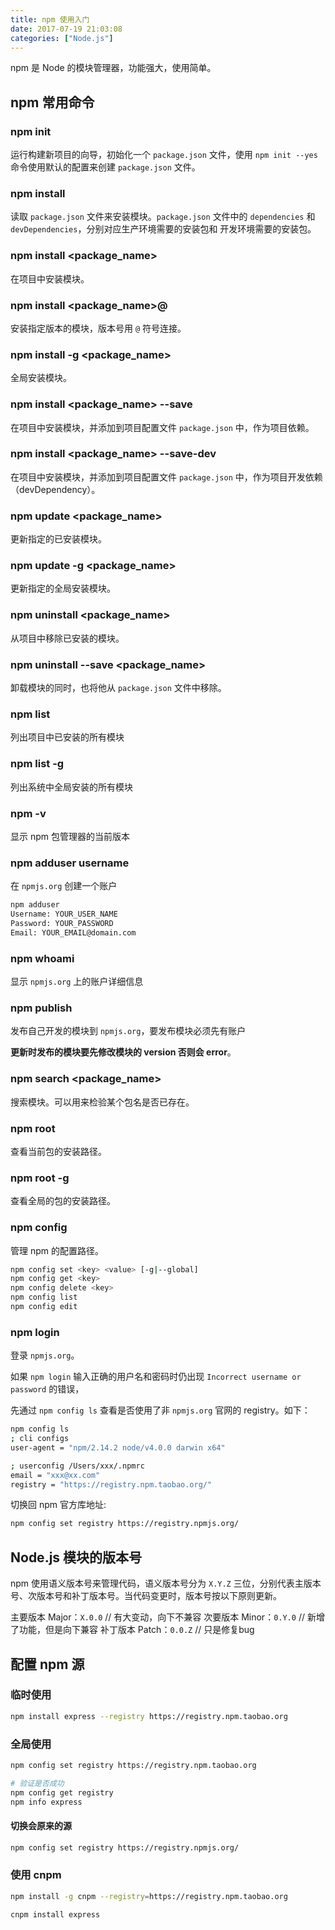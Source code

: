 ```yaml
---
title: npm 使用入门
date: 2017-07-19 21:03:08
categories: ["Node.js"]
---
```


npm 是 Node 的模块管理器，功能强大，使用简单。



## npm 常用命令

### npm init

运行构建新项目的向导，初始化一个 `package.json` 文件，使用 `npm init --yes` 命令使用默认的配置来创建 `package.json` 文件。

### npm install

读取 `package.json` 文件来安装模块。`package.json` 文件中的 `dependencies` 和 `devDependencies`，分别对应生产环境需要的安装包和
开发环境需要的安装包。

### npm install <package_name>

在项目中安装模块。

### npm install <package_name>@<version>

安装指定版本的模块，版本号用 `@` 符号连接。

### npm install -g <package_name>

全局安装模块。

### npm install <package_name> --save

在项目中安装模块，并添加到项目配置文件 `package.json` 中，作为项目依赖。

### npm install <package_name> --save-dev

在项目中安装模块，并添加到项目配置文件 `package.json` 中，作为项目开发依赖（devDependency）。

### npm update <package_name>

更新指定的已安装模块。

### npm update -g <package_name>

更新指定的全局安装模块。

### npm uninstall <package_name>

从项目中移除已安装的模块。

### npm uninstall --save <package_name>

卸载模块的同时，也将他从 `package.json` 文件中移除。

### npm list

列出项目中已安装的所有模块

### npm list -g

列出系统中全局安装的所有模块

### npm -v

显示 npm 包管理器的当前版本

### npm adduser username

在 `npmjs.org` 创建一个账户

``` bash
npm adduser
Username: YOUR_USER_NAME
Password: YOUR_PASSWORD
Email: YOUR_EMAIL@domain.com
```

### npm whoami

显示 `npmjs.org` 上的账户详细信息

### npm publish

发布自己开发的模块到 `npmjs.org`，要发布模块必须先有账户

**更新时发布的模块要先修改模块的 version  否则会 error**。

### npm search <package_name>

搜索模块。可以用来检验某个包名是否已存在。

### npm root

查看当前包的安装路径。

### npm root -g

查看全局的包的安装路径。

### npm config

管理 npm 的配置路径。

``` bash
npm config set <key> <value> [-g|--global]
npm config get <key>
npm config delete <key>
npm config list
npm config edit
```

### npm login

登录 `npmjs.org`。

如果 `npm login` 输入正确的用户名和密码时仍出现 `Incorrect username or password` 的错误，

先通过 `npm config ls` 查看是否使用了非 `npmjs.org` 官网的 registry。如下：

```bash
npm config ls
; cli configs
user-agent = "npm/2.14.2 node/v4.0.0 darwin x64"

; userconfig /Users/xxx/.npmrc
email = "xxx@xx.com"
registry = "https://registry.npm.taobao.org/"
```

切换回 npm 官方库地址:

``` bash
npm config set registry https://registry.npmjs.org/
```

## Node.js 模块的版本号

npm 使用语义版本号来管理代码，语义版本号分为 `X.Y.Z` 三位，分别代表主版本号、次版本号和补丁版本号。当代码变更时，版本号按以下原则更新。

主要版本 Major：`X.0.0`  // 有大变动，向下不兼容
次要版本 Minor：`0.Y.0`  // 新增了功能，但是向下兼容
补丁版本 Patch：`0.0.Z`  // 只是修复bug

## 配置 npm 源

### 临时使用

``` bash
npm install express --registry https://registry.npm.taobao.org
```

### 全局使用

``` bash
npm config set registry https://registry.npm.taobao.org

# 验证是否成功
npm config get registry
npm info express
```

#### 切换会原来的源

```bash
npm config set registry https://registry.npmjs.org/
```

### 使用 cnpm

``` bash
npm install -g cnpm --registry=https://registry.npm.taobao.org

cnpm install express
```
